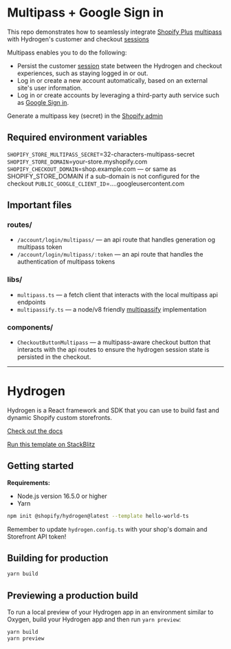 # Multipass + Google Sign in

This repo demonstrates how to seamlessly integrate [Shopify Plus](https://www.shopify.com/plus) [multipass](https://shopify.dev/api/multipass) with Hydrogen's customer and checkout [sessions](https://shopify.dev/custom-storefronts/hydrogen/framework/sessions) 

Multipass enables you to do the following:

- Persist the customer [session](https://shopify.dev/custom-storefronts/hydrogen/framework/sessions) state between the Hydrogen and checkout experiences, such as staying logged in or out.
- Log in or create a new account automatically, based on an external site's user information.
- Log in or create accounts by leveraging a third-party auth service such as [Google Sign in](https://developers.google.com/identity/gsi/web/guides/overview).

Generate a multipass key (secret) in the [Shopify admin](https://www.shopify.com/admin/settings/checkout)

## Required environment variables

`SHOPIFY_STORE_MULTIPASS_SECRET`=32-characters-multipass-secret
`SHOPIFY_STORE_DOMAIN`=your-store.myshopify.com
`SHOPIFY_CHECKOUT_DOMAIN`=shop.example.com — or same as SHOPIFY_STORE_DOMAIN if a sub-domain is not configured for the checkout
`PUBLIC_GOOGLE_CLIENT_ID`=....googleusercontent.com

## Important files

### routes/

- `/account/login/multipass/` — an api route that handles generation og multipass token
- `/account/login/multipass/:token` — an api route that handles the authentication of multipass tokens

### libs/

- `multipass.ts` — a fetch client that interacts with the local multipass api endpoints
- `multipassify.ts` — a node/v8 friendly [multipassify](https://github.com/beaucoo/multipassify) implementation

### components/

- `CheckoutButtonMultipass` — a multipass-aware checkout button that interacts with the api routes to ensure the hydrogen session state is persisted in the checkout.

---

# Hydrogen

Hydrogen is a React framework and SDK that you can use to build fast and dynamic Shopify custom storefronts.

[Check out the docs](https://shopify.dev/custom-storefronts/hydrogen)

[Run this template on StackBlitz](https://stackblitz.com/github/Shopify/hydrogen/tree/stackblitz/templates/hello-world-ts)

## Getting started

**Requirements:**

- Node.js version 16.5.0 or higher
- Yarn

```bash
npm init @shopify/hydrogen@latest --template hello-world-ts
```

Remember to update `hydrogen.config.ts` with your shop's domain and Storefront API token!

## Building for production

```bash
yarn build
```

## Previewing a production build

To run a local preview of your Hydrogen app in an environment similar to Oxygen, build your Hydrogen app and then run `yarn preview`:

```bash
yarn build
yarn preview
```

